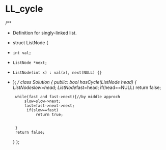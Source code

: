 # LL_cycle


/**
 * Definition for singly-linked list.
 * struct ListNode {
 *     int val;
 *     ListNode *next;
 *     ListNode(int x) : val(x), next(NULL) {}
 * };
 */
class Solution {
public:
    bool hasCycle(ListNode *head) {
         ListNode*slow=head;
        ListNode*fast=head;
        if(head==NULL)
            return false;
        
        while(fast and fast->next){//by middle approch
            slow=slow->next;
            fast=fast->next->next;
             if(slow==fast)
                 return true;
             
           
        }
        return false;
    }
};
